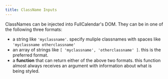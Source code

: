 ```yaml
---
title: ClassName Inputs
---
```


ClassNames can be injected into FullCalendar's DOM. They can be in one of the following three formats:

- a string like `'myclassname'`. specify muliple classnames with spaces like `'myclassname otherclassname'`
- an array of strings like `[ 'myclassname', 'otherclassname' ]`. this is the preferred format.
- a **function** that can return either of the above two formats. this function almost always receives an argument with information about what is being styled.
